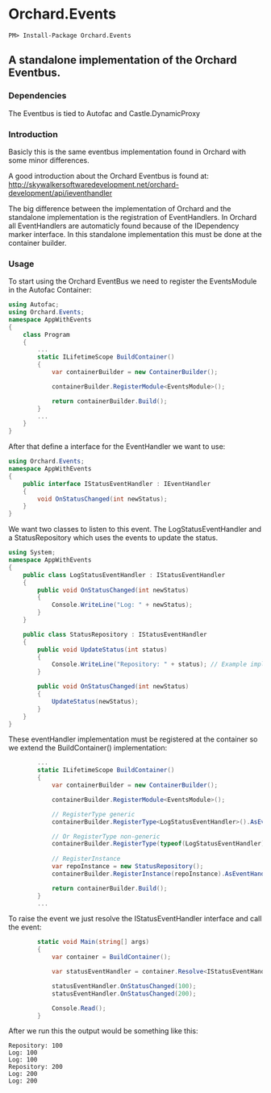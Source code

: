 # Orchard.Events
```
PM> Install-Package Orchard.Events 
```
## A standalone implementation of the Orchard Eventbus.

### Dependencies
The Eventbus is tied to Autofac and Castle.DynamicProxy

### Introduction
Basicly this is the same eventbus implementation found in Orchard with some minor differences.

A good introduction about the Orchard Eventbus is found at: http://skywalkersoftwaredevelopment.net/orchard-development/api/ieventhandler

The big difference between the implementation of Orchard and the standalone implementation is the registration of EventHandlers.
In Orchard all EventHandlers are automaticly found because of the IDependency marker interface.
In this standalone implementation this must be done at the container builder.

### Usage
To start using the Orchard EventBus we need to register the EventsModule in the Autofac Container:
```csharp
using Autofac;
using Orchard.Events;
namespace AppWithEvents
{
    class Program
    {
        ...
        static ILifetimeScope BuildContainer()
        {
            var containerBuilder = new ContainerBuilder();

            containerBuilder.RegisterModule<EventsModule>();

            return containerBuilder.Build();
        }
        ...
    }
}
```

After that define a interface for the EventHandler we want to use:
```csharp
using Orchard.Events;
namespace AppWithEvents
{
    public interface IStatusEventHandler : IEventHandler
    {
        void OnStatusChanged(int newStatus);
    }
}
```
We want two classes to listen to this event. The LogStatusEventHandler and a StatusRepository which uses the events to update the status.
```csharp
using System;
namespace AppWithEvents
{
    public class LogStatusEventHandler : IStatusEventHandler
    {
        public void OnStatusChanged(int newStatus)
        {
            Console.WriteLine("Log: " + newStatus);
        }
    }

    public class StatusRepository : IStatusEventHandler
    {
        public void UpdateStatus(int status)
        {
            Console.WriteLine("Repository: " + status); // Example implementation ;)
        }

        public void OnStatusChanged(int newStatus)
        {
            UpdateStatus(newStatus);
        }
    }
}
```
These eventHandler implementation must be registered at the container so we extend the BuildContainer() implementation:
```csharp
        ...
        static ILifetimeScope BuildContainer()
        {
            var containerBuilder = new ContainerBuilder();

            containerBuilder.RegisterModule<EventsModule>();

            // RegisterType generic
            containerBuilder.RegisterType<LogStatusEventHandler>().AsEventHandler();

            // Or RegisterType non-generic
            containerBuilder.RegisterType(typeof(LogStatusEventHandler)).AsEventHandler(typeof(LogStatusEventHandler));
            
            // RegisterInstance
            var repoInstance = new StatusRepository();
            containerBuilder.RegisterInstance(repoInstance).AsEventHandler();

            return containerBuilder.Build();
        }
        ...
```
To raise the event we just resolve the IStatusEventHandler interface and call the event:
```csharp
        static void Main(string[] args)
        {
            var container = BuildContainer();

            var statusEventHandler = container.Resolve<IStatusEventHandler>();

            statusEventHandler.OnStatusChanged(100);
            statusEventHandler.OnStatusChanged(200);

            Console.Read();
        }
```
After we run this the output would be something like this:
```
Repository: 100
Log: 100
Log: 100
Repository: 200
Log: 200
Log: 200
```
